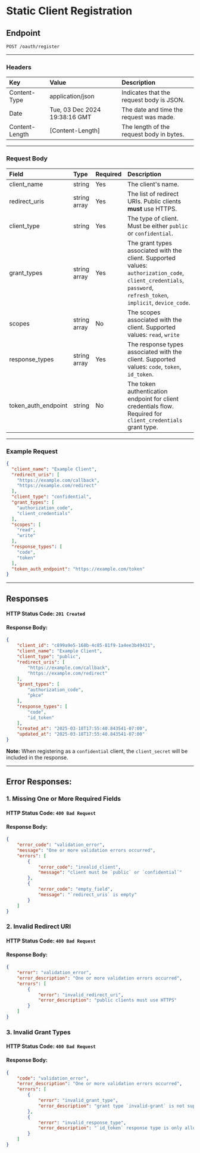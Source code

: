 # Static Client Registration
## Endpoint
```
POST /oauth/register
```
---
### Headers
| Key             | Value                         | Description                              |
| :-------------- | :---------------------------- | :----------------------------------------|
| Content-Type    | application/json              | Indicates that the request body is JSON. |
| Date            | Tue, 03 Dec 2024 19:38:16 GMT | The date and time the request was made.  |
| Content-Length  | [Content-Length]              | The length of the request body in bytes. |
---
### Request Body
| Field                | Type          | Required | Description                                         |
| :--------------------| :-------------| :--------| :---------------------------------------------------|
| client_name          | string        | Yes      | The client's name.                                  |
| redirect_uris        | string array  | Yes      | The list of redirect URIs. Public clients **must** use HTTPS. |
| client_type          | string        | Yes      | The type of client. Must be either `public` or `confidential`. |
| grant_types          | string array  | Yes      | The grant types associated with the client. Supported values: `authorization_code`, `client_credentials`, `password`, `refresh_token`, `implicit`, `device_code`. |
| scopes               | string array  | No       | The scopes associated with the client. Supported values: `read`, `write`       |
| response_types       | string array  | Yes      | The response types associated with the client. Supported values: `code`, `token`, `id_token`. |
| token_auth_endpoint  | string        | No       | The token authentication endpoint for client credentials flow. Required for `client_credentials` grant type. |
---
### Example Request
```json
{
  "client_name": "Example Client",
  "redirect_uris": [
    "https://example.com/callback",
    "https://example.com/redirect"
  ],
  "client_type": "confidential",
  "grant_types": [
    "authorization_code",
    "client_credentials"
  ],
  "scopes": [
    "read",
    "write"
  ],
  "response_types": [
    "code",
    "token"
  ],
  "token_auth_endpoint": "https://example.com/token"
}
```
---
## Responses
#### HTTP Status Code: `201 Created`
#### Response Body:
```json
{
    "client_id": "c899a9e5-168b-4c85-81f9-1a4ee3b49431",
    "client_name": "Example Client",
    "client_type": "public",
    "redirect_uris": [
        "https://example.com/callback",
        "https://example.com/redirect"
    ],
    "grant_types": [
        "authorization_code",
        "pkce"
    ],
    "response_types": [
        "code",
        "id_token"
    ],
    "created_at": "2025-03-18T17:55:40.843541-07:00",
    "updated_at": "2025-03-18T17:55:40.843541-07:00"
}
```
**Note:** When registering as a `confidential` client, the `client_secret` will be included in the response.

---
## Error Responses:
### 1. Missing One or More Required Fields
#### HTTP Status Code: `400 Bad Request`
#### Response Body:
```json
{
    "error_code": "validation_error",
    "message": "One or more validation errors occurred",
    "errors": [
        {
            "error_code": "invalid_client",
            "message": "client must be `public` or `confidential`"
        },
        {
            "error_code": "empty_field",
            "message": "`redirect_uris` is empty"
        }
    ]
}
```

### 2. Invalid Redirect URI
#### HTTP Status Code: `400 Bad Request`
#### Response Body:
```json
{
    "error": "validation_error",
    "error_description": "One or more validation errors occurred",
    "errors": [
        {
            "error": "invalid_redirect_uri",
            "error_description": "public clients must use HTTPS"
        }
    ]
}
```

### 3. Invalid Grant Types
#### HTTP Status Code: `400 Bad Request`
#### Response Body:
```json
{
    "code": "validation_error",
    "error_description": "One or more validation errors occurred",
    "errors": [
        {
            "error": "invalid_grant_type",
            "error_description": "grant type `invalid-grant` is not supported"
        },
        {
            "error": "invalid_response_type",
            "error_description": "`id_token` response type is only allowed with `authorization_code`, `device_code`, or `implicit` grant types"
        }
    ]
}
```

